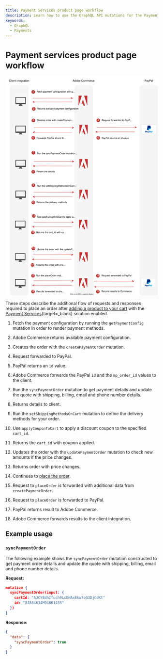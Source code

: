 ```yaml
---
title: Payment Services product page workflow
description: Learn how to use the GraphQL API mutations for the Payment Services solution.
keywords:
  - GraphQL
  - Payments
---
```


# Payment services product page workflow

![Payment Services sequence diagram](../../_images/graphql/payment-services-minicart.svg)

These steps describe the additional flow of requests and responses required to place an order after [adding a product to your cart](../tutorials/checkout/add-product-to-cart.md) with the [Payment Services](https://experienceleague.adobe.com/docs/commerce-merchant-services/payment-services/guide-overview.html){target=_blank} solution enabled.

1. Fetch the payment configuration by running the `getPaymentConfig` mutation in order to render payment methods.

1. Adobe Commerce returns available payment configuration.

1. Creates the order with the `createPaymentOrder` mutation.

1. Request forwarded to PayPal.

1. PayPal returns an `id` value.

1. Adobe Commerce forwards the PayPal `id` and the `mp_order_id` values to the client.

1. Run the `syncPaymentOrder` mutation  to get payment details and update the quote with shipping, billing, email and phone number details.

1. Returns details to client.

1. Run the `setShippingMethodsOnCart` mutation to define the delivery methods for your order.

1. Use `applyCouponToCart` to apply a discount coupon to the specified `cart_id`.

1. Returns the `cart_id` with coupon applied.

1. Updates the order with the `updatePaymentOrder` mutation to check new amounts if the price changes.

1. Returns order with price changes.

1.  Continues to [place the order](../tutorials/checkout/place-order.md).

1.  Request to `placeOrder` is forwarded with additional data  from `createPaymentOrder`.

1. Request to `placeOrder` is forwarded to PayPal.

1. PayPal returns result to Adobe Commerce.

1. Adobe Commerce forwards results to the client integration.

## Example usage

### `syncPaymentOrder`

The following example shows the `syncPaymentOrder` mutation constructed to get payment order details and update the quote with shipping, billing, email and phone number details.

**Request:**

```json
mutation {
  syncPaymentOrder(input: {
    cartId: "AJCY8dhIfuch9LcDHAxEkw7oG3DjGdKt"
    id: "8J864634M9466143S"
  })
}
```

**Response:**

```json
{
  "data": {
    "syncPaymentOrder": true
  }
}
```
